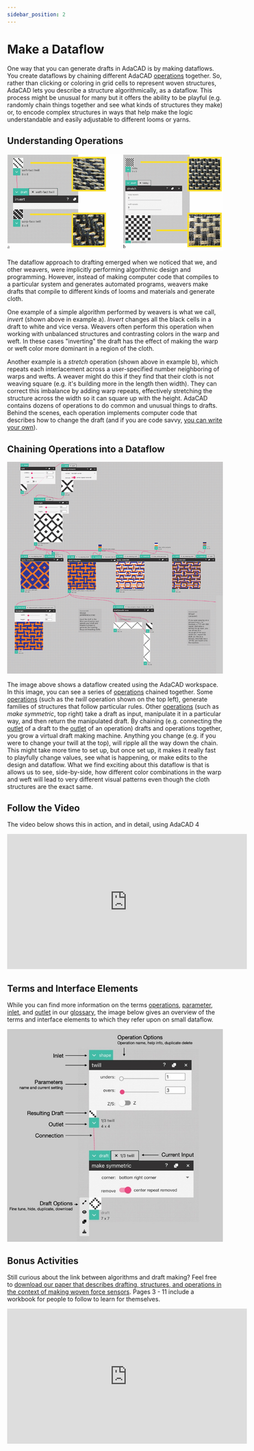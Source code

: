 ```yaml
---
sidebar_position: 2
---
```

# Make a Dataflow

One way that you can generate drafts in AdaCAD is by making dataflows. You create dataflows by chaining different AdaCAD [operations](../../reference/glossary/operation.md) together. So, rather than clicking or coloring in grid cells to represent woven structures, AdaCAD lets you describe a structure algorithmically, as a dataflow. This process might be unusual for many but it offers the ability to be playful (e.g. randomly chain things together and see what kinds of structures they make) or, to encode complex structures in ways that help make the logic understandable and easily adjustable to different looms or yarns. 

## Understanding Operations

![file](./img/Process_v5.jpg)

The dataflow approach to drafting emerged when we noticed that we, and other weavers, were implicitly performing algorithmic design and programming. However, instead of making computer code that compiles to a particular system and  generates automated programs, weavers make drafts that compile to different kinds of looms and materials and generate  cloth. 

One example of a simple algorithm performed by weavers is what we call, *invert* (shown above in example a). *Invert*  changes all the black cells in a draft to white and vice versa. Weavers often perform this operation when working with unbalanced structures and contrasting colors in the warp and weft. In these cases "inverting" the draft has the effect of making the warp or weft color more dominant in a region of the cloth. 

Another example is a *stretch* operation (shown above in example b), which repeats each interlacement across a user-specified number neighboring of warps and wefts. A weaver might do this if they find that their cloth is not weaving square (e.g. it's building more in the length then width). They can correct this imbalance by adding warp repeats, effectively stretching the structure across the width so it can square up with the height. AdaCAD contains dozens of operations to do common and unusual things to drafts. Behind the scenes, each operation implements computer code that describes how to change the draft (and if you are code savvy, [you can write your own](../../develop/makeanoperation.md)). 


## Chaining Operations into a Dataflow

![file](./img/dataflow.png)

The image above shows a dataflow created using the AdaCAD workspace. In this image, you can see a series of [operations](../../reference/glossary/operation.md) chained together. Some [operations](../../reference/glossary/operation.md) (such as the *twill* operation shown on the top left), generate families of structures that follow particular rules. Other [operations](../../reference/glossary/operation.md) (such as *make symmetric*, top right) take a draft as input, manipulate it in a particular way, and then return the manipulated draft. By chaining (e.g. connecting the [outlet](../../reference/glossary/outlet.md) of a draft to the [outlet](../../reference/glossary/inlet.md) of an operation) drafts and operations together, you grow a virtual draft making machine. Anything you change (e.g. if you were to change your twill at the top), will ripple all the way down the chain. This might take more time to set up, but once set up, it makes it really fast to playfully change values, see what is happening, or make edits to the design and dataflow. What we find exciting about this dataflow is that is allows us to see, side-by-side, how different color combinations in the warp and weft will lead to very different visual patterns even though the cloth structures are the exact same.


## Follow the Video
The video below shows this in action, and in detail, using AdaCAD 4

<iframe width="560" height="315" src="https://www.youtube.com/embed/kqIYEEV04kM?si=9pgVrze9bFJbVu4K" title="YouTube video player" frameborder="0" allow="accelerometer; autoplay; clipboard-write; encrypted-media; gyroscope; picture-in-picture; web-share" allowfullscreen></iframe>


## Terms and Interface Elements

While you can find more information on the terms [operations](../../reference/glossary/operation.md), [parameter](../../reference/glossary/parameter.md), [inlet](../../reference/glossary/inlet.md), and [outlet](../../reference/glossary/outlet.md) in our [glossary](../../reference/glossary/), the image below gives an overview of the terms and interface elements to which they refer upon on small dataflow.

![file](./img/Labeled_connection.jpg)


## Bonus Activities

Still curious about the link between algorithms and draft making? Feel free to [download our paper that describes drafting, structures, and operations in the context of making woven force sensors](../../about/resources/introtoweavestructure.pdf). Pages 3 - 11 include a workbook for people to follow to learn for themselves. 

<iframe width="560" height="315" src="https://www.youtube.com/embed/ZnJwoYrU0WU" title="YouTube video player" frameborder="0" allow="accelerometer; autoplay; clipboard-write; encrypted-media; gyroscope; picture-in-picture; web-share" allowfullscreen></iframe>


